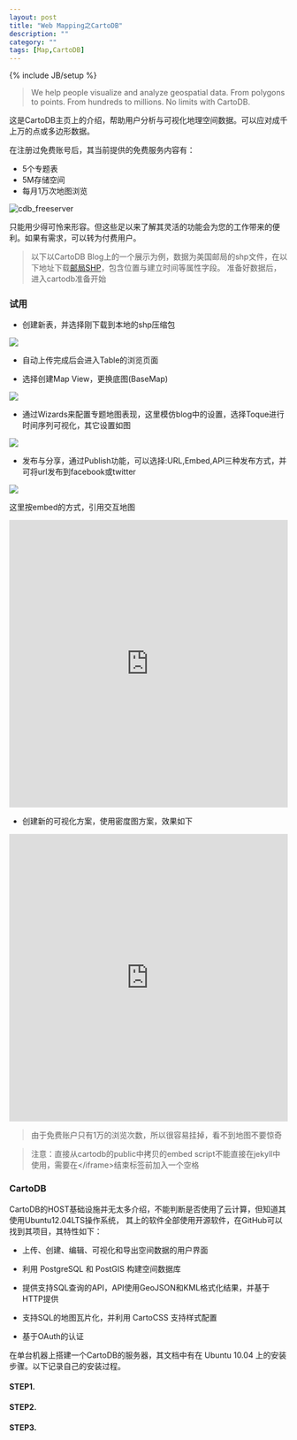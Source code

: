 ```yaml
---
layout: post
title: "Web Mapping之CartoDB"
description: ""
category: ""
tags: [Map,CartoDB]
---
```

{% include JB/setup %}

> We help people visualize and analyze geospatial data.
> From polygons to points. From hundreds to millions. No limits with CartoDB.

这是CartoDB主页上的介绍，帮助用户分析与可视化地理空间数据。可以应对成千上万的点或多边形数据。

在注册过免费账号后，其当前提供的免费服务内容有：

* 5个专题表
* 5M存储空间
* 每月1万次地图浏览

<img src="https://dl.dropboxusercontent.com/u/57451074/github/sw897/images/cdb_freeserver.png" alt="cdb_freeserver" />

只能用少得可怜来形容。但这些足以来了解其灵活的功能会为您的工作带来的便利。如果有需求，可以转为付费用户。

> 以下以CartoDB Blog上的一个展示为例，数据为美国邮局的shp文件，在以下地址下载[邮局SHP][]，包含位置与建立时间等属性字段。
> 准备好数据后，进入cartodb准备开始

### 试用

* 创建新表，并选择刚下载到本地的shp压缩包

<img src="https://dl.dropboxusercontent.com/u/57451074/github/sw897/images/cdb_newtable.png">

* 自动上传完成后会进入Table的浏览页面


* 选择创建Map View，更换底图(BaseMap)

<img src="https://dl.dropboxusercontent.com/u/57451074/github/sw897/images/cdb_mapview.png">

* 通过Wizards来配置专题地图表现，这里模仿blog中的设置，选择Toque进行时间序列可视化，其它设置如图

<img src="https://dl.dropboxusercontent.com/u/57451074/github/sw897/images/cdb_config.png">

* 发布与分享，通过Publish功能，可以选择:URL,Embed,API三种发布方式，并可将url发布到facebook或twitter

<img src="https://dl.dropboxusercontent.com/u/57451074/github/sw897/images/cdb_publish.png">

这里按embed的方式，引用交互地图

<iframe width='100%' height='520' frameborder='0' src='http://sw897.cartodb.com/viz/68695938-7f47-11e3-9aeb-9b0c6170d3d4/embed_map?title=true&amp;description=true&amp;search=false&amp;shareable=true&amp;cartodb_logo=true&amp;layer_selector=false&amp;legends=false&amp;scrollwheel=true&amp;sublayer_options=1&amp;sql=&amp;zoom=3&amp;center_lat=36.77409249464195&amp;center_lon=-79.453125'> </iframe>


* 创建新的可视化方案，使用密度图方案，效果如下

<iframe width='100%' height='520' frameborder='0' src='http://sw897.cartodb.com/viz/bd2d7962-7f48-11e3-a612-db6222d3edab/embed_map?title=true&amp;description=true&amp;search=false&amp;shareable=true&amp;cartodb_logo=true&amp;layer_selector=false&amp;legends=false&amp;scrollwheel=true&amp;sublayer_options=1&amp;sql=&amp;zoom=3&amp;center_lat=36.77409249464195&amp;center_lon=-79.453125'> </iframe>


> 由于免费账户只有1万的浏览次数，所以很容易挂掉，看不到地图不要惊奇

> 注意：直接从cartodb的public中拷贝的embed script不能直接在jekyll中使用，需要在\</iframe\>结束标签前加入一个空格

### CartoDB

CartoDB的HOST基础设施并无太多介绍，不能判断是否使用了云计算，但知道其使用Ubuntu12.04LTS操作系统，
其上的软件全部使用开源软件，在GitHub可以找到其项目，其特性如下：

* 上传、创建、编辑、可视化和导出空间数据的用户界面

* 利用 PostgreSQL 和 PostGIS 构建空间数据库

* 提供支持SQL查询的API，API使用GeoJSON和KML格式化结果，并基于HTTP提供

* 支持SQL的地图瓦片化，并利用 CartoCSS 支持样式配置

* 基于OAuth的认证

在单台机器上搭建一个CartoDB的服务器，其文档中有在 Ubuntu 10.04 上的安装步骤。以下记录自己的安装过程。

#### STEP1.

#### STEP2.

#### STEP3.




[邮局SHP]: https://viz2.cartodb.com/api/v2/sql?q=SELECT%20*%20FROM%20us_po_offices&format=SHP
